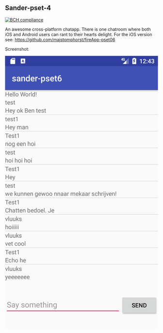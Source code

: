 ## Sander-pset-4

[![BCH compliance](https://bettercodehub.com/edge/badge/grelon/sander-pset6?branch=master)](https://bettercodehub.com/)

An awesome cross-platform chatapp. There is one chatroom where both iOS and Android users
can rant to their hearts delight. For the iOS version see:
https://github.com/majstomphorst/fireApp-pset06

Screenshot:

![alt screenshot](/doc/Screenshot.png)